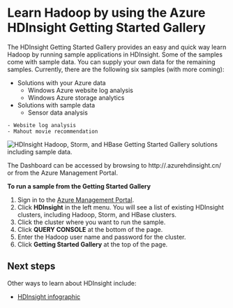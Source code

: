 <properties
   pageTitle="Learn Hadoop in HDInsight with the Sample Gallery | Windows Azure"
   description="Quickly learn Hadoop by running sample applications from the HDInsight Getting Started Gallery. Use sample data or supply your own."
   services="hdinsight"
   documentationCenter=""
   tags="azure-portal"
   authors="mumian"
   manager="paulettm"
   editor="cgronlun"/>

<tags
	ms.service="hdinsight"
	ms.date="10/29/2015"
	wacn.date=""/>

# Learn Hadoop by using the Azure HDInsight Getting Started Gallery

The HDInsight Getting Started Gallery provides an easy and quick way learn Hadoop by running sample applications in HDInsight. Some of the samples come with sample data. You can supply your own data for the remaining samples. Currently, there are the following six samples (with more coming):

- Solutions with your Azure data
	- Windows Azure website log analysis
	- Windows Azure storage analytics
- Solutions with sample data
	- Sensor data analysis
<!-- deleted by customization
	- Twitter trend analysis
-->
	- Website log analysis
	- Mahout movie recommendation

<!-- deleted by customization
[AZURE.INCLUDE [hdinsight-azure-preview-portal](../includes/hdinsight-azure-preview-portal.md)]

* [Learn Hadoop by using the HDInsight Getting Started Gallery](/documentation/articles/hdinsight-learn-hadoop-use-sample-gallery-v1)

![HDInsight Hadoop, Storm, and HBase Getting Started Gallery solutions including sample data.][hdinsight.sample.gallery]

The following video shows how to run the Twitter trend analysis sample:

<center><a href="https://www.youtube.com/embed/7ePbHot1SN4">https://www.youtube.com/embed/7ePbHot1SN4></a></center>
-->
<!-- keep by customization: begin -->
![HDInsight Hadoop, Storm, and HBase Getting Started Gallery solutions including sample data.][hdinsight.sample.gallery]
<!-- keep by customization: end -->

The Dashboard can be accessed by browsing to http://<YourHDInsightClusterName>.azurehdinsight.cn/ or from the Azure Management Portal.

**To run a sample from the Getting Started Gallery**

<!-- deleted by customization
1. Sign in to the [Azure Management Portal][azure.portal].
2. Click **Browse** from the left menu, click **HDInsight Clusters**, and then click your cluster name.
3. Click **Dashboard** from the top menu.
4. Enter the user name and password for the HTTP user (also called the cluster user).
6. Click **Getting Started Gallery** at the top of the page.
7. Click one of the samples. Each sample gives detailed steps for running it. The following image shows the Twitter trend analysis sample:

	![HDInsight Twitter trend analysis sample][hdinsight.twitter.sample]
-->
<!-- keep by customization: begin -->
1.	Sign in to the [Azure Management Portal][azure.portal].
2.	Click **HDInsight** in the left menu. You will see a list of existing HDInsight clusters, including Hadoop, Storm, and HBase clusters. 
3.	Click the cluster where you want to run the sample.
4.	Click **QUERY CONSOLE** at the bottom of the page.
5.	Enter the Hadoop user name and password for the cluster.
6.	Click **Getting Started Gallery** at the top of the page.
<!-- keep by customization: end -->

## Next steps
Other ways to learn about HDInsight include:

<!-- deleted by customization
- [HDInsight learning map][hdinsight.learn.map]
-->
- [HDInsight infographic][hdinsight.infographic]

<!--Image references-->
[hdinsight.sample.gallery]: ./media/hdinsight-learn-hadoop-use-sample-gallery/HDInsight-Getting-Started-Gallery.png
[hdinsight.twitter.sample]: ./media/hdinsight-learn-hadoop-use-sample-gallery/HDInsight-Twitter-Trend-Analysis-sample.png

<!--Link references-->
<!-- deleted by customization
[hdinsight.learn.map]: hdinsight-learn-map.md
-->
<!-- keep by customization: begin -->
[hdinsight.learn.map]: /documentation/articles/hdinsight-learn-map
<!-- keep by customization: end -->
[hdinsight.infographic]: http://go.microsoft.com/fwlink/?linkid=523960
[azure.portal]:https://manage.windowsazure.cn
